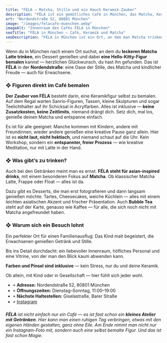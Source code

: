 ```yaml
---
title: "FÉLA — Matcha, Stille und ein Hauch Keramik-Zauber"
description: "FÉLA ist ein gemütliches Café in München, das Matcha, Keramik und Ruhe vereint. Hier kann man Figuren bemalen, Desserts genießen und in besonderer Atmosphäre entspannen."
ort: "Nordendstraße 52, 80801 München"
image: "/images/felacafe-muenchen.webp"
imageAlt: "Innenraum des Cafés FÉLA in München"
seoTitle: "FÉLA in München — Café, Keramik und Matcha"
seoDescription: "FÉLA in München ist ein Ort, an dem man Matcha trinken, Desserts essen und eine Hello-Kitty-Figur bemalen kann. Ruhe, Magie und ein Hauch Kreativität in der Nordendstraße."
---
```


Wenn du in München nach einem Ort suchst, an dem du **leckeren Matcha Latte trinken**, ein Dessert genießen und dabei **eine Hello-Kitty-Figur bemalen** kannst — herzlichen Glückwunsch, du hast ihn gefunden. Das ist **FÉLA** in der **Nordendstraße**: eine Oase der Stille, des Matcha und kindlicher Freude — auch für Erwachsene.

### ❖ Figuren direkt im Café bemalen

**Der Zauber von FÉLA** besteht darin, eine Keramikfigur selbst zu bemalen. Auf dem Regal warten Sanrio-Figuren, Tassen, kleine Skulpturen und sogar Teelichthalter auf ihr Schicksal in Acrylfarben. Alles ist inklusive — **keine Zusatzkosten, keine Zeitlimits**, niemand drängt dich. Setz dich, mal los, genieße deinen Matcha und entspanne einfach.

Es ist für alle geeignet: Manche kommen mit Kindern, andere mit Freundinnen, wieder andere genießen eine kreative Pause ganz allein. Hier ist es **nicht laut, nicht hektisch**, und niemand schaut auf die Uhr. Kein Workshop, sondern ein **entspannter, freier Prozess** — wie kreative Meditation, nur mit Latte in der Hand.

### ❖ Was gibt’s zu trinken?

Auch bei den Getränken meint man es ernst. **FÉLA steht für asian-inspired drinks**, mit einem besonderen Fokus auf **Matcha**. Ob klassischer Matcha Latte, Frappe oder Float — alles ist da.

Dazu gibt es Desserts, die man erst fotografieren und dann langsam genießen möchte. Tartes, Cheesecakes, weiche Küchlein — alles mit einem leichten asiatischen Akzent und frischer Präsentation. Auch **Bubble Tea** steht auf der Karte, genauso wie Kaffee — für alle, die sich noch nicht mit Matcha angefreundet haben.

### ❖ Warum sich ein Besuch lohnt

Ein perfekter Ort für einen Familienausflug: Das Kind malt begeistert, die Erwachsenen genießen Getränk und Stille.

Bis ins Detail durchdacht: ein liebevoller Innenraum, höfliches Personal und eine Vitrine, von der man den Blick kaum abwenden kann.

**Farben und Pinsel sind inklusive** — kein Stress, nur du und deine Keramik.

Ob allein, mit Kind oder in Gesellschaft — hier fühlt sich jeder wohl.

- ⌖ **Adresse:** Nordendstraße 52, 80801 München 
- ⌖ **Öffnungszeiten:** Dienstag–Sonntag, 11:00–19:00  
- ⌖ **Nächste Haltestellen:** Giselastraße, Barer Straße  
- ⌖ [Instagram](https://www.instagram.com/felacafe.munich/?hl=en)

###

_**FÉLA** ist nicht einfach nur ein Café — es ist fast schon ein **kleines Atelier mit Getränken**. Hier kann man einen ruhigen Tag verbringen, etwas mit den eigenen Händen gestalten, ganz ohne Eile. Am Ende nimmt man nicht nur ein Instagram-Foto mit, sondern auch eine selbst bemalte Figur. Und das ist fast schon Magie._
